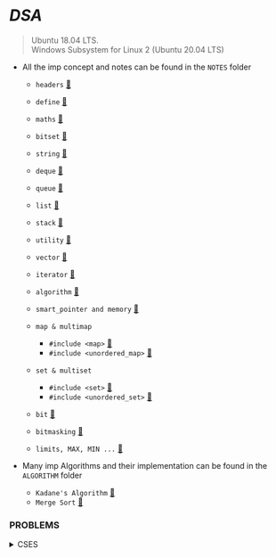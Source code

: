 # _________________________DSA_________________________

> Ubuntu 18.04 LTS.  
> Windows Subsystem for Linux 2 (Ubuntu 20.04 LTS)

* All the imp concept and notes can be found in the `NOTES` folder

    * `headers` [🎯](NOTES/headers.md)
    * `define` [🎯](NOTES/define.md)
    * `maths` [🎯](NOTES/mathematics.md) 
    * `bitset` [🎯](NOTES/bitset.md)
    * `string` [🎯](NOTES/string.md)
    * `deque` [🎯](NOTES/deque.md)
    * `queue` [🎯](NOTES/queue.md)
    * `list` [🎯](NOTES/list.md) 
    * `stack` [🎯](NOTES/stack.md) 
    * `utility` [🎯](NOTES/utility.md) 
    * `vector` [🎯](NOTES/vector.md) 
    * `iterator` [🎯](NOTES/iterator.md) 
    * `algorithm` [🎯](NOTES/algorithm.md) 
    * `smart_pointer and memory` [🎯](NOTES/smart_pointer.md) 

    * `map & multimap`
        * `#include <map>` [🎯](NOTES/map.md)
        * `#include <unordered_map>` [🎯](NOTES/map.md) 
    
    * `set & multiset`
        * `#include <set>` [🎯](NOTES/set.md) 
        * `#include <unordered_set>` [🎯](NOTES/set.md) 

    * `bit` [🎯](NOTES/bit.md)
    * `bitmasking` [🎯](NOTES/bitmasking.md)
    * `limits, MAX, MIN ...` [🎯](NOTES/limit.md) 

* Many imp Algorithms and their implementation can be found in the `ALGORITHM` folder
    
    * `Kadane's Algorithm` [🎯](ALGORITHM/kadane’s_algorithm.cpp) 
    * `Merge Sort` [🎯](ALGORITHM/merge_sort.cpp)



### PROBLEMS

<details>
    <summary>CSES</summary> <br>
    <details>
        <summary>Introductory ✔</summary>
        <pre>
            <a href="#">Apple Division</a>
            <a href="#">Bit Strings</a>
            <a href="#">Chessboard and Queens</a>
            <a href="#">Coin Piles</a>
            <a href="#">Creating String 1</a>
            <a href="#">Grid Path ✖</a>
            <a href="#">Increasing Array</a>
            <a href="#">Missing Number</a>
            <a href="#">Number Spiral</a>
            <a href="#">Palindrome Reorder</a>
            <a href="#">Permutations</a>
            <a href="#">Repetitions</a>
            <a href="#">Trailing Zeros</a>
            <a href="#">Two Sets</a>
            <a href="#">Weird Algorithm</a>
        </pre>
    </details>
    <details>
        <summary>String Algorithms</summary>
        <pre>
            <a href="#"> </a>
        </pre>
    </details>
    <details>
        <summary>Sorting and Searching</summary>
        <pre>
            <a href="#">Apartments</a>
            <a href="#">Concert Tickets</a>
            <a href="#">Distinct Number</a>
            <a href="#">Ferris Wheel</a>
            <a href="#">Resturent Customers 👁‍🗨🔘</a>
        </pre>
    </details>
    <details>
        <summary>Mathematics</summary>
        <pre>
            <a href="#"> </a>
        </pre>
    </details>
    <details>
        <summary>Tree</summary>
        <pre>
            problem - 1 <a href="#">README</a> <a href="#">CODE</a>
            problem - 2 <a href="#">CODE</a>
            problem - 3 <a href="#">README</a>
        </pre>
    </details>
    <details>
        <summary>Dynamic Programming</summary>
        <pre>
            <a href="#"> </a>
        </pre>
    </details>
    <details>
        <summary>Graphs</summary>
        <pre>
            <a href="#"> </a>
        </pre>
    </details>
    <details>
        <summary>Range Queries</summary>
        <pre>
            <a href="#"> </a>
        </pre>
    </details>
    <details>
        <summary>Additional</summary>
        <pre>
            <a href="#"> </a>
        </pre>
    </details>
</details>
